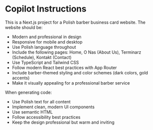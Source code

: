 # Copilot Instructions

<!-- Use this file to provide workspace-specific custom instructions to Copilot. For more details, visit https://code.visualstudio.com/docs/copilot/copilot-customization#_use-a-githubcopilotinstructionsmd-file -->

This is a Next.js project for a Polish barber business card website. The website should be:

- Modern and professional in design
- Responsive for mobile and desktop
- Use Polish language throughout
- Include the following pages: Home, O Nas (About Us), Terminarz (Schedule), Kontakt (Contact)
- Use TypeScript and Tailwind CSS
- Follow modern React best practices with App Router
- Include barber-themed styling and color schemes (dark colors, gold accents)
- Make it visually appealing for a professional barber service

When generating code:
- Use Polish text for all content
- Implement clean, modern UI components
- Use semantic HTML
- Follow accessibility best practices
- Keep the design professional but warm and inviting
